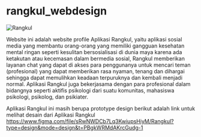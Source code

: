 # rangkul_webdesign
![Rangkul](https://github.com/raanianur/rangkul_webdesign/assets/72559994/9ea22605-9c3b-4056-b8ef-aa3f6c7563f1)


Website ini adalah website profile Aplikasi Rangkul, yaitu aplikasi sosial media yang membantu orang-orang yang memiliki gangguan kesehatan mental ringan seperti kesulitan bersosialisasi di dunia maya karena ada ketakutan atau kecemasan dalam bermedia sosial, Rangkul memberikan layanan chat yang dapat di akses para penggunanya untuk mencari teman (profesional) yang dapat memberikan rasa nyaman, tenang dan dihargai sehingga dapat memulihkan keadaan terpuruknya dan kembali menjadi normal. Aplikasi Rangkul juga bekerjasama dengan para profesional dalam bidangnya seperti aktifis psikologi dari suatu komunitas, mahasiswa psikologi, psikolog, dan psikiater.





Aplikasi Rangkul ini masih berupa prototype design berikut adalah link untuk melihat desain dari Aplikasi Rangkul https://www.figma.com/file/sRwNWDCb7Lq3KwiupsHiyM/Rangkul?type=design&mode=design&t=PBgkWRMdAKrcGudg-1
